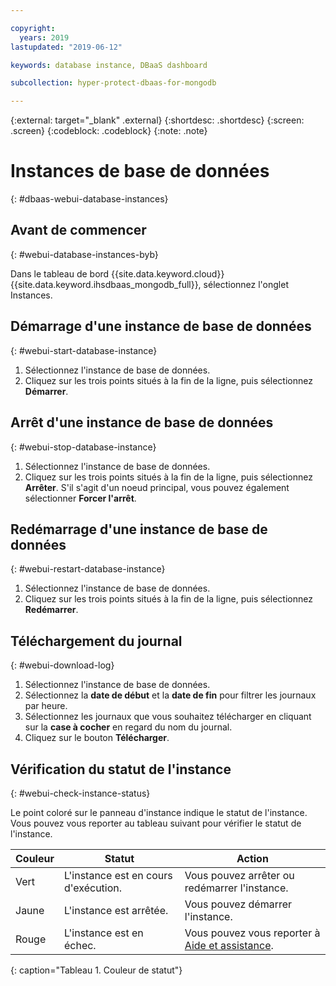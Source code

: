 ```yaml
---

copyright:
  years: 2019
lastupdated: "2019-06-12"

keywords: database instance, DBaaS dashboard

subcollection: hyper-protect-dbaas-for-mongodb

---
```


{:external: target="_blank" .external}
{:shortdesc: .shortdesc}
{:screen: .screen}
{:codeblock: .codeblock}
{:note: .note}


# Instances de base de données
{: #dbaas-webui-database-instances}

## Avant de commencer
{: #webui-database-instances-byb}

Dans le tableau de bord {{site.data.keyword.cloud}} {{site.data.keyword.ihsdbaas_mongodb_full}}, sélectionnez l'onglet Instances.

## Démarrage d'une instance de base de données
{: #webui-start-database-instance}

1. Sélectionnez l'instance de base de données.
2. Cliquez sur les trois points situés à la fin de la ligne, puis sélectionnez **Démarrer**.

## Arrêt d'une instance de base de données
{: #webui-stop-database-instance}

1. Sélectionnez l'instance de base de données.
2. Cliquez sur les trois points situés à la fin de la ligne, puis sélectionnez **Arrêter**. S'il s'agit d'un noeud principal, vous pouvez également sélectionner **Forcer l'arrêt**.

## Redémarrage d'une instance de base de données
{: #webui-restart-database-instance}

1. Sélectionnez l'instance de base de données.
2. Cliquez sur les trois points situés à la fin de la ligne, puis sélectionnez **Redémarrer**.

## Téléchargement du journal
{: #webui-download-log}

1. Sélectionnez l'instance de base de données.
2. Sélectionnez la **date de début** et la **date de fin** pour filtrer les journaux par heure.
3. Sélectionnez les journaux que vous souhaitez télécharger en cliquant sur la **case à cocher** en regard du nom du journal.
4. Cliquez sur le bouton **Télécharger**.

## Vérification du statut de l'instance
{: #webui-check-instance-status}

Le point coloré sur le panneau d'instance indique le statut de l'instance. Vous pouvez vous reporter au tableau suivant pour vérifier le statut de l'instance.

|Couleur|Statut|Action|
|-----|------|------|
|Vert|L'instance est en cours d'exécution.|Vous pouvez arrêter ou redémarrer l'instance.|
|Jaune|L'instance est arrêtée.|Vous pouvez démarrer l'instance.|
|Rouge|L'instance est en échec.|Vous pouvez vous reporter à [Aide et assistance](/docs/services/hyper-protect-dbaas-for-mongodb?topic=hyper-protect-dbaas-for-mongodb-getting-help-and-support).|
{: caption="Tableau 1. Couleur de statut"}
